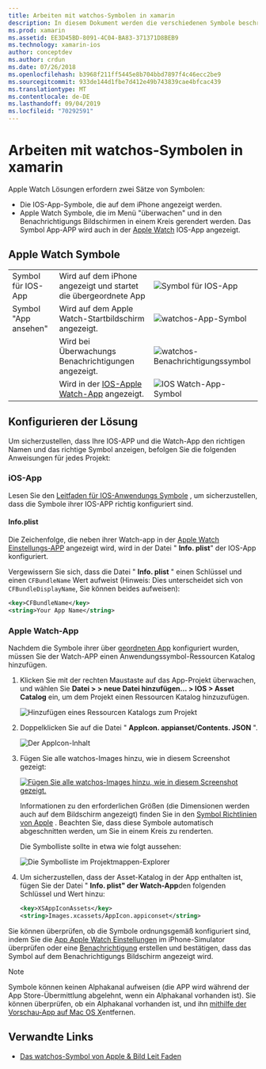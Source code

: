 ```yaml
---
title: Arbeiten mit watchos-Symbolen in xamarin
description: In diesem Dokument werden die verschiedenen Symbole beschrieben, die für eine watchos-Anwendung erforderlich sind, und es wird erläutert, wie Sie eine Lösung einrichten, um diese Symbole
ms.prod: xamarin
ms.assetid: EE3D45BD-8091-4C04-BA83-371371D8BEB9
ms.technology: xamarin-ios
author: conceptdev
ms.author: crdun
ms.date: 07/26/2018
ms.openlocfilehash: b3968f211ff5445e8b704bbd7897f4c46ecc2be9
ms.sourcegitcommit: 933de144d1fbe7d412e49b743839cae4bfcac439
ms.translationtype: MT
ms.contentlocale: de-DE
ms.lasthandoff: 09/04/2019
ms.locfileid: "70292591"
---
```

# <a name="working-with-watchos-icons-in-xamarin"></a>Arbeiten mit watchos-Symbolen in xamarin

Apple Watch Lösungen erfordern zwei Sätze von Symbolen:

- Die IOS-App-Symbole, die auf dem iPhone angezeigt werden.
- Apple Watch Symbole, die im Menü "überwachen" und in den Benachrichtigungs Bildschirmen in einem Kreis gerendert werden. Das Symbol App-APP wird auch in der [Apple Watch](~/ios/watchos/app-fundamentals/settings.md) IOS-App angezeigt.

## <a name="apple-watch-icons"></a>Apple Watch Symbole

| | | |
|-|-|-|
|Symbol für IOS-App|Wird auf dem iPhone angezeigt und startet die übergeordnete App|![Symbol für IOS-App](icons-images/icon-ios.png)|
|Symbol "App ansehen"|Wird auf dem Apple Watch-Startbildschirm angezeigt.|![watchos-App-Symbol](icons-images/icon-home.png)|
||Wird bei Überwachungs Benachrichtigungen angezeigt.|![watchos-Benachrichtigungssymbol](icons-images/notification-icon.png)|
||Wird in der [IOS-Apple Watch-App](~/ios/watchos/app-fundamentals/settings.md) angezeigt.|![IOS Watch-App-Symbol](icons-images/watch-app-sml.png)|

## <a name="configuring-your-solution"></a>Konfigurieren der Lösung

Um sicherzustellen, dass Ihre IOS-APP und die Watch-App den richtigen Namen und das richtige Symbol anzeigen, befolgen Sie die folgenden Anweisungen für jedes Projekt:

### <a name="ios-app"></a>iOS-App

Lesen Sie den [Leitfaden für IOS-Anwendungs Symbole](~/ios/app-fundamentals/images-icons/app-icons.md) , um sicherzustellen, dass die Symbole ihrer IOS-APP richtig konfiguriert sind.

#### <a name="infoplist"></a>Info.plist

Die Zeichenfolge, die neben ihrer Watch-app in der [Apple Watch Einstellungs-APP](~/ios/watchos/app-fundamentals/settings.md) angezeigt wird, wird in der Datei " **Info. plist**" der IOS-App konfiguriert.

Vergewissern Sie sich, dass die Datei " **Info. plist** " einen Schlüssel und einen `CFBundleName` Wert aufweist (Hinweis: Dies unterscheidet sich von `CFBundleDisplayName`, Sie können beides aufweisen):

```xml
<key>CFBundleName</key>
<string>Your App Name</string>
```

### <a name="apple-watch-app"></a>Apple Watch-App

Nachdem die Symbole ihrer über [geordneten App](~/ios/watchos/app-fundamentals/parent-app.md) konfiguriert wurden, müssen Sie der Watch-APP einen Anwendungssymbol-Ressourcen Katalog hinzufügen.

1. Klicken Sie mit der rechten Maustaste auf das App-Projekt überwachen, und wählen Sie **Datei > > neue Datei hinzufügen... > IOS > Asset Catalog** ein, um dem Projekt einen Ressourcen Katalog hinzuzufügen.

    ![](icons-images/newasset.png "Hinzufügen eines Ressourcen Katalogs zum Projekt")

2. Doppelklicken Sie auf die Datei " **AppIcon. appianset/Contents. JSON** ".

    ![](icons-images/xcassets-iconset-sml.png "Der AppIcon-Inhalt")

3. Fügen Sie alle watchos-Images hinzu, wie in diesem Screenshot gezeigt:

    [![](icons-images/appicons-sml.png "Fügen Sie alle watchos-Images hinzu, wie in diesem Screenshot gezeigt.")](icons-images/appicons.png#lightbox)

    Informationen zu den erforderlichen Größen (die Dimensionen werden auch auf dem Bildschirm angezeigt) finden Sie in den [Symbol Richtlinien von Apple](https://developer.apple.com/design/human-interface-guidelines/watchos/icons-and-images/menu-icons/) . Beachten Sie, dass diese Symbole automatisch abgeschnitten werden, um Sie in einem Kreis zu renderten.

    Die Symbolliste sollte in etwa wie folgt aussehen:

    ![](icons-images/xcassets-complete-sml.png "Die Symbolliste im Projektmappen-Explorer")

4. Um sicherzustellen, dass der Asset-Katalog in der App enthalten ist, fügen Sie der Datei " **Info. plist" der Watch-App**den folgenden Schlüssel und Wert hinzu:

    ```xml
    <key>XSAppIconAssets</key>
    <string>Images.xcassets/AppIcon.appiconset</string>
    ```

Sie können überprüfen, ob die Symbole ordnungsgemäß konfiguriert sind, indem Sie die [App Apple Watch Einstellungen](~/ios/watchos/app-fundamentals/settings.md) im iPhone-Simulator überprüfen oder eine [Benachrichtigung](~/ios/watchos/platform/notifications.md) erstellen und bestätigen, dass das Symbol auf dem Benachrichtigungs Bildschirm angezeigt wird.

> [!NOTE]
> Symbole können keinen Alphakanal aufweisen (die APP wird während der App Store-Übermittlung abgelehnt, wenn ein Alphakanal vorhanden ist). Sie können überprüfen, ob ein Alphakanal vorhanden ist, und ihn [mithilfe der Vorschau-App auf Mac OS X](~/ios/watchos/troubleshooting.md#noalpha)entfernen.


## <a name="related-links"></a>Verwandte Links

- [Das watchos-Symbol von Apple & Bild Leit Faden](https://developer.apple.com/design/human-interface-guidelines/watchos/icons-and-images/)
